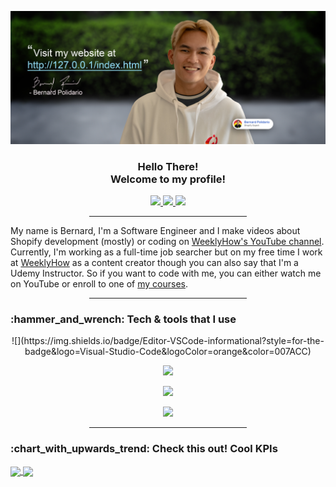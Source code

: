 
![Bernard Polidario](https://github.com/polidario/polidario/blob/main/GitHub%20Banner.jpg)
<div  align="center">
	<h3>Hello There!<br  />Welcome to my profile!</h3>
	<a href="https://polidario.com/">
		<img src="https://img.shields.io/badge/Website-blue?style=for-the-badge&logo=Website&logoColor=white">
    </a>
	<a  href="https://www.youtube.com/channel/UCUa4yMJ3mVquTL5TIpxatqQ/">
		<img  src="https://img.shields.io/badge/YouTube-f60456?style=for-the-badge&logo=YouTube&logoColor=white">
	</a>
	<a  href="https://www.linkedin.com/in/polidario/">
		<img  src="https://img.shields.io/badge/LinkedIn-0a66c2?style=for-the-badge&logo=LinkedIn&logoColor=white">
	</a>
	<hr  width="50%">
</div>

 <div>
	My name is Bernard, I'm a Software Engineer and I make videos about Shopify development (mostly) or coding on <a  href="https://www.youtube.com/channel/UCUa4yMJ3mVquTL5TIpxatqQ/">WeeklyHow's YouTube channel</a>. Currently, I'm working as a full-time job searcher but on my free time I work at <a  href="https://weeklyhow.com/">WeeklyHow</a> as a content creator though you can also say that I'm a Udemy Instructor. So if you want to code with me, you can either watch me on YouTube or enroll to one of <a  href="https://weeklyhow.com/courses/">my courses</a>.
</div>
 
<div  align="center">
	<hr  width="50%">
</div>

<h3>:hammer_and_wrench: Tech & tools that I use</h3>

<div align="center">
![](https://img.shields.io/badge/Editor-VSCode-informational?style=for-the-badge&logo=Visual-Studio-Code&logoColor=orange&color=007ACC)

![](https://img.shields.io/badge/Shopify-Liquid-informational?style=for-the-badge&logo=Shopify&logoColor=green&color=green)

![](https://img.shields.io/badge/Backend-PHP-informational?style=for-the-badge&logo=PHP&logoColor=878db8&color=878db8)

![](https://img.shields.io/badge/Frontend-Javascript-informational?style=for-the-badge&logo=JavaScript&logoColor=yellow&color=yellow)
</div>

<div  align="center">
	<hr  width="50%">
</div>

<h3>:chart_with_upwards_trend: Check this out! Cool KPIs</h3>

<a href="https://github-readme-stats.vercel.app/api?username=polidario" target="_blank">
  <img height=200 align="center" src="https://github-readme-stats.vercel.app/api?username=polidario" />
</a>
<a href="https://github-readme-stats.vercel.app/api/top-langs?username=polidario&layout=compact&langs_count=8&card_width=320" target="_blank">
  <img height=200 align="center" src="https://github-readme-stats.vercel.app/api/top-langs?username=polidario&layout=compact&langs_count=8&card_width=320" />
</a>